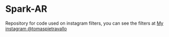 # Spark-AR
Repository for code used on instagram filters, you can see the filters at [My instagram @tomaspietravallo](www.instagram.com/tomaspietravallo)

